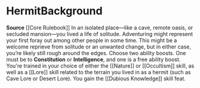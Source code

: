﻿---
ability:
- Constitution
- Intelligence
ability_boost:
- Constitution
- Intelligence
feat: '[[DATABASE/feat/Dubious Knowledge|Dubious Knowledge]]'
id: '21'
name: Hermit
prerequisite: null
rarity: Common
skill:
- '[[DATABASE/skill/Nature|Nature]] or [[DATABASE/skill/Occultism|Occultism]]'
- '[[DATABASE/skill/Lore|Lore]] related to the terrain youlived in as a hermit (such
  as Cave Lore or Desert Lore).'
source: '[[DATABASE/source/Core Rulebook|Core Rulebook]]'
subcategory: general
trait: null
type: Background

---
# Hermit<span class="item-type">Background</span>

**Source** [[Core Rulebook]] 
In an isolated place—like a cave, remote oasis, or secluded mansion—you lived a life of solitude. Adventuring might represent your first foray out among other people in some time. This might be a welcome reprieve from solitude or an unwanted change, but in either case, you’re likely still rough around the edges.
Choose two ability boosts. One must be to **Constitution** or **Intelligence**, and one is a free ability boost.
You're trained in your choice of either the [[Nature]] or [[Occultism]] skill, as well as a [[Lore]] skill related to the terrain you lived in as a hermit (such as Cave Lore or Desert Lore). You gain the [[Dubious Knowledge]] skill feat.